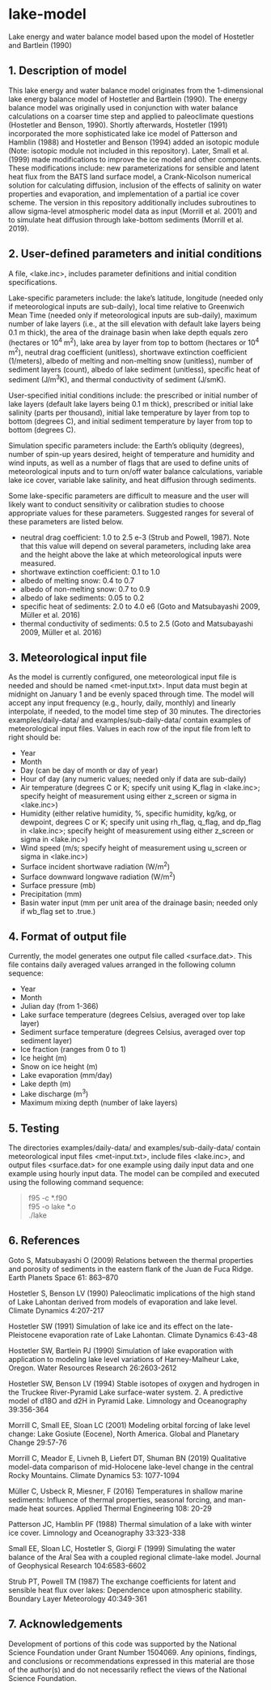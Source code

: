 # lake-model
Lake energy and water balance model based upon the model of Hostetler and Bartlein (1990)

## 1. Description of model

This lake energy and water balance model originates from the 1-dimensional lake energy balance model of Hostetler and Bartlein (1990). The energy balance model was originally used in conjunction with water balance calculations on a coarser time step and applied to paleoclimate questions (Hostetler and Benson, 1990). Shortly afterwards, Hostetler (1991) incorporated the more sophisticated lake ice model of Patterson and Hamblin (1988) and Hostetler and Benson (1994) added an isotopic module (Note: isotopic module not included in this repository). Later, Small et al. (1999) made modifications to improve the ice model and other components. These modifications include: new parameterizations for sensible and latent heat flux from the BATS land surface model, a Crank-Nicolson numerical solution for calculating diffusion, inclusion of the effects of salinity on water properties and evaporation, and implementation of a partial ice cover scheme. The version in this repository additionally includes subroutines to allow sigma-level atmospheric model data as input (Morrill et al. 2001) and to simulate heat diffusion through lake-bottom sediments (Morrill et al. 2019).

## 2. User-defined parameters and initial conditions

A file, <lake.inc>, includes parameter definitions and initial condition specifications. 

Lake-specific parameters include: the lake’s latitude, longitude (needed only if meteorological inputs are sub-daily), local time relative to Greenwich Mean Time (needed only if meteorological inputs are sub-daily), maximum number of lake layers (i.e., at the sill elevation with default lake layers being 0.1 m thick), the area of the drainage basin when lake depth equals zero (hectares or 10<sup>4 </sup>m<sup>2</sup>), lake area by layer from top to bottom (hectares or 10<sup>4</sup> m<sup>2</sup>), neutral drag coefficient (unitless), shortwave extinction coefficient (1/meters), albedo of melting and non-melting snow (unitless), number of sediment layers (count), albedo of lake sediment (unitless), specific heat of sediment (J/m<sup>3</sup>K), and thermal conductivity of sediment (J/smK). 

User-specified initial conditions include: the prescribed or initial number of lake layers (default lake layers being 0.1 m thick), prescribed or initial lake salinity (parts per thousand), initial lake temperature by layer from top to bottom (degrees C), and initial sediment temperature by layer from top to bottom (degrees C).

Simulation specific parameters include: the Earth’s obliquity (degrees), number of spin-up years desired, height of temperature and humidity and wind inputs, as well as a number of flags that are used to define units of meteorological inputs and to turn on/off water balance calculations, variable lake ice cover, variable lake salinity, and heat diffusion through sediments.

Some lake-specific parameters are difficult to measure and the user will likely want to conduct sensitivity or calibration studies to choose appropriate values for these parameters. Suggested ranges for several of these parameters are listed below.
* neutral drag coefficient: 1.0 to 2.5 e-3 (Strub and Powell, 1987). Note that this value will depend on several parameters, including lake area and the height above the lake at which meteorological inputs were measured.  
* shortwave extinction coefficient: 0.1 to 1.0 
* albedo of melting snow: 0.4 to 0.7
* albedo of non-melting snow: 0.7 to 0.9
* albedo of lake sediments: 0.05 to 0.2
* specific heat of sediments: 2.0 to 4.0 e6 (Goto and Matsubayashi 2009, Müller et al. 2016)
* thermal conductivity of sediments: 0.5 to 2.5 (Goto and Matsubayashi 2009, Müller et al. 2016)

## 3. Meteorological input file

As the model is currently configured, one meteorological input file is needed and should be named <met-input.txt>. Input data must begin at midnight on January 1 and be evenly spaced through time. The model will accept any input frequency (e.g., hourly, daily, monthly) and linearly interpolate, if needed, to the model time step of 30 minutes. The directories examples/daily-data/ and examples/sub-daily-data/ contain examples of meteorological input files. Values in each row of the input file from left to right should be: 

* Year
* Month
* Day (can be day of month or day of year)
* Hour of day (any numeric values; needed only if data are sub-daily)
* Air temperature (degrees C or K; specify unit using K_flag in <lake.inc>; specify height of measurement using either z_screen or sigma in <lake.inc>)
* Humidity (either relative humidity, %, specific humidity, kg/kg, or dewpoint, degrees C or K; specify unit using rh_flag, q_flag, and dp_flag in <lake.inc>; specify height of measurement using either z_screen or sigma in <lake.inc>)
* Wind speed (m/s; specify height of measurement using u_screen or sigma in <lake.inc>)
* Surface incident shortwave radiation (W/m<sup>2</sup>)
* Surface downward longwave radiation (W/m<sup>2</sup>)
* Surface pressure (mb)
* Precipitation (mm)
* Basin water input (mm per unit area of the drainage basin; needed only if wb_flag set to .true.)

## 4. Format of output file

Currently, the model generates one output file called <surface.dat>.  This file contains daily averaged values arranged in the following column sequence:

* Year
* Month
* Julian day (from 1-366)
* Lake surface temperature (degrees Celsius, averaged over top lake layer)
* Sediment surface temperature (degrees Celsius, averaged over top sediment layer)
* Ice fraction (ranges from 0 to 1)
* Ice height (m)
* Snow on ice height (m)
* Lake evaporation (mm/day)
* Lake depth (m)
* Lake discharge (m<sup>3</sup>)
* Maximum mixing depth (number of lake layers)

## 5. Testing

The directories examples/daily-data/ and examples/sub-daily-data/ contain meteorological input files <met-input.txt>, include files <lake.inc>, and output files <surface.dat> for one example using daily input data and one example using hourly input data. The model can be compiled and executed using the following command sequence:
> f95 -c *.f90 <br/>
> f95 -o lake *.o <br/>
> ./lake

## 6. References

Goto S, Matsubayashi O (2009) Relations between the thermal properties and porosity of sediments in the eastern flank of the Juan de Fuca Ridge. Earth Planets Space 61: 863–870

Hostetler S, Benson LV (1990) Paleoclimatic implications of the high stand of Lake Lahontan derived from models of evaporation and lake level. Climate Dynamics 4:207-217

Hostetler SW (1991) Simulation of lake ice and its effect on the late-Pleistocene evaporation rate of Lake Lahontan. Climate Dynamics 6:43-48

Hostetler SW, Bartlein PJ (1990) Simulation of lake evaporation with application to modeling lake level variations of Harney-Malheur Lake, Oregon. Water Resources Research 26:2603-2612

Hostetler SW, Benson LV (1994) Stable isotopes of oxygen and hydrogen in the Truckee River-Pyramid Lake surface-water system.  2.  A predictive model of d18O and d2H in Pyramid Lake. Limnology and Oceanography 39:356-364

Morrill C, Small EE, Sloan LC (2001) Modeling orbital forcing of lake level change: Lake Gosiute (Eocene), North America. Global and Planetary Change 29:57-76

Morrill C, Meador E, Livneh B, Liefert DT, Shuman BN (2019) Qualitative model-data comparison of mid-Holocene lake-level change in the central Rocky Mountains. Climate Dynamics 53: 1077-1094

Müller C, Usbeck R, Miesner, F (2016) Temperatures in shallow marine sediments: Influence of thermal properties, seasonal forcing, and man-made heat sources. Applied Thermal Engineering 108: 20-29

Patterson JC, Hamblin PF (1988) Thermal simulation of a lake with winter ice cover. Limnology and Oceanography 33:323-338

Small EE, Sloan LC, Hostetler S, Giorgi F (1999) Simulating the water balance of the Aral Sea with a coupled regional climate-lake model. Journal of Geophysical Research 104:6583-6602

Strub PT, Powell TM (1987) The exchange coefficients for latent and sensible heat flux over lakes: Dependence upon atmospheric stability. Boundary Layer Meteorology 40:349-361

## 7. Acknowledgements

Development of portions of this code was supported by the National Science Foundation under Grant Number 1504069. Any opinions, findings, and conclusions or recommendations expressed in this material are those of the author(s) and do not necessarily reflect the views of the National Science Foundation.


